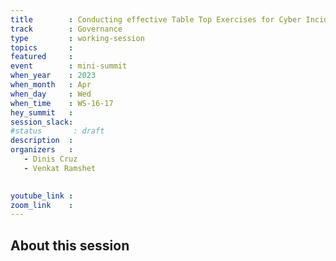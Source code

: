 ```yaml
---
title        : Conducting effective Table Top Exercises for Cyber Incident Response Practise
track        : Governance
type         : working-session
topics       :
featured     :
event        : mini-summit
when_year    : 2023
when_month   : Apr
when_day     : Wed
when_time    : WS-16-17
hey_summit   : 
session_slack:
#status       : draft
description  :
organizers   :
   - Dinis Cruz
   - Venkat Ramshet

   
youtube_link : 
zoom_link    : 
---
```


## About this session
